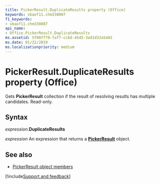 ```yaml
---
title: PickerResult.DuplicateResults property (Office)
keywords: vbaof11.chm338007
f1_keywords:
- vbaof11.chm338007
api_name:
- Office.PickerResult.DuplicateResults
ms.assetid: 5f08ff79-faf7-cc6d-45d5-3ed1d32a5e02
ms.date: 01/22/2019
ms.localizationpriority: medium
---
```



# PickerResult.DuplicateResults property (Office)

Gets **PickerResult** collection if the result of resolving results has multiple candidates. Read-only.


## Syntax

_expression_.**DuplicateResults**

_expression_ An expression that returns a **[PickerResult](Office.PickerResult.md)** object.


## See also

- [PickerResult object members](overview/Library-Reference/pickerresult-members-office.md)




[!include[Support and feedback](~/includes/feedback-boilerplate.md)]